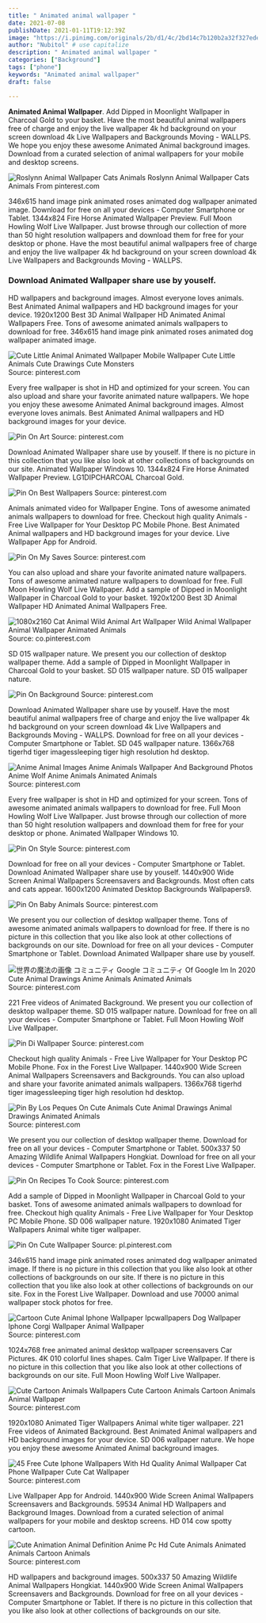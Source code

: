 ```yaml
---
title: " Animated animal wallpaper "
date: 2021-07-08
publishDate: 2021-01-11T19:12:39Z
image: "https://i.pinimg.com/originals/2b/d1/4c/2bd14c7b120b2a32f327ede3113a23c2.jpg"
author: "Nubitol" # use capitalize
description: " Animated animal wallpaper "
categories: ["Background"]
tags: ["phone"]
keywords: "Animated animal wallpaper"
draft: false

---
```



**Animated Animal Wallpaper**. Add Dipped in Moonlight Wallpaper in Charcoal Gold to your basket. Have the most beautiful animal wallpapers free of charge and enjoy the live wallpaper 4k hd background on your screen download 4k Live Wallpapers and Backgrounds Moving - WALLPS. We hope you enjoy these awesome Animated Animal background images. Download from a curated selection of animal wallpapers for your mobile and desktop screens.

![Roslynn Animal Wallpaper Cats Animals](https://i.pinimg.com/originals/95/30/1a/95301ae0600ae0362a9ee343733b2352.jpg "Roslynn Animal Wallpaper Cats Animals")
Roslynn Animal Wallpaper Cats Animals From pinterest.com


346x615 hand image pink animated roses animated dog wallpaper animated image. Download for free on all your devices - Computer Smartphone or Tablet. 1344x824 Fire Horse Animated Wallpaper Preview. Full Moon Howling Wolf Live Wallpaper. Just browse through our collection of more than 50 hight resolution wallpapers and download them for free for your desktop or phone. Have the most beautiful animal wallpapers free of charge and enjoy the live wallpaper 4k hd background on your screen download 4k Live Wallpapers and Backgrounds Moving - WALLPS.

### Download Animated Wallpaper share use by youself.

HD wallpapers and background images. Almost everyone loves animals. Best Animated Animal wallpapers and HD background images for your device. 1920x1200 Best 3D Animal Wallpaper HD Animated Animal Wallpapers Free. Tons of awesome animated animals wallpapers to download for free. 346x615 hand image pink animated roses animated dog wallpaper animated image.


![Cute Little Animal Animated Wallpaper Mobile Wallpaper Cute Little Animals Cute Drawings Cute Monsters](https://i.pinimg.com/originals/4d/e3/92/4de392acfd89e29205caafaf9ed3a252.gif "Cute Little Animal Animated Wallpaper Mobile Wallpaper Cute Little Animals Cute Drawings Cute Monsters")
Source: pinterest.com

Every free wallpaper is shot in HD and optimized for your screen. You can also upload and share your favorite animated nature wallpapers. We hope you enjoy these awesome Animated Animal background images. Almost everyone loves animals. Best Animated Animal wallpapers and HD background images for your device.

![Pin On Art](https://i.pinimg.com/736x/e0/57/92/e057928f35dbb4ebbce7b23941570cbc.jpg "Pin On Art")
Source: pinterest.com

Download Animated Wallpaper share use by youself. If there is no picture in this collection that you like also look at other collections of backgrounds on our site. Animated Wallpaper Windows 10. 1344x824 Fire Horse Animated Wallpaper Preview. LG1DIPCHARCOAL Charcoal Gold.

![Pin On Best Wallpapers](https://i.pinimg.com/originals/ab/02/c6/ab02c6ec1d108ddf38899c9be5903049.jpg "Pin On Best Wallpapers")
Source: pinterest.com

Animals animated video for Wallpaper Engine. Tons of awesome animated animals wallpapers to download for free. Checkout high quality Animals - Free Live Wallpaper for Your Desktop PC Mobile Phone. Best Animated Animal wallpapers and HD background images for your device. Live Wallpaper App for Android.

![Pin On My Saves](https://i.pinimg.com/originals/81/20/32/812032a4a650e125cbb1736a1891ae36.jpg "Pin On My Saves")
Source: pinterest.com

You can also upload and share your favorite animated nature wallpapers. Tons of awesome animated nature wallpapers to download for free. Full Moon Howling Wolf Live Wallpaper. Add a sample of Dipped in Moonlight Wallpaper in Charcoal Gold to your basket. 1920x1200 Best 3D Animal Wallpaper HD Animated Animal Wallpapers Free.

![1080x2160 Cat Animal Wild Animal Art Wallpaper Wild Animal Wallpaper Animal Wallpaper Animated Animals](https://i.pinimg.com/originals/71/ae/1b/71ae1b65d98ee1b3388f05a38ddaac77.jpg "1080x2160 Cat Animal Wild Animal Art Wallpaper Wild Animal Wallpaper Animal Wallpaper Animated Animals")
Source: co.pinterest.com

SD 015 wallpaper nature. We present you our collection of desktop wallpaper theme. Add a sample of Dipped in Moonlight Wallpaper in Charcoal Gold to your basket. SD 015 wallpaper nature. SD 015 wallpaper nature.

![Pin On Background](https://i.pinimg.com/originals/89/78/21/897821660b3b38915dedd43274db804c.jpg "Pin On Background")
Source: pinterest.com

Download Animated Wallpaper share use by youself. Have the most beautiful animal wallpapers free of charge and enjoy the live wallpaper 4k hd background on your screen download 4k Live Wallpapers and Backgrounds Moving - WALLPS. Download for free on all your devices - Computer Smartphone or Tablet. SD 045 wallpaper nature. 1366x768 tigerhd tiger imagessleeping tiger high resolution hd desktop.

![Anime Animal Images Anime Animals Wallpaper And Background Photos Anime Wolf Anime Animals Animated Animals](https://i.pinimg.com/originals/55/37/68/553768d623bbeb7865bf3ee31f92299b.jpg "Anime Animal Images Anime Animals Wallpaper And Background Photos Anime Wolf Anime Animals Animated Animals")
Source: pinterest.com

Every free wallpaper is shot in HD and optimized for your screen. Tons of awesome animated animals wallpapers to download for free. Full Moon Howling Wolf Live Wallpaper. Just browse through our collection of more than 50 hight resolution wallpapers and download them for free for your desktop or phone. Animated Wallpaper Windows 10.

![Pin On Style](https://i.pinimg.com/originals/e6/fb/3e/e6fb3e40c7b8ca54a72d4f6fe1156894.jpg "Pin On Style")
Source: pinterest.com

Download for free on all your devices - Computer Smartphone or Tablet. Download Animated Wallpaper share use by youself. 1440x900 Wide Screen Animal Wallpapers Screensavers and Backgrounds. Most often cats and cats appear. 1600x1200 Animated Desktop Backgrounds Wallpapers9.

![Pin On Baby Animals](https://i.pinimg.com/originals/57/f9/c6/57f9c64a8b5b4aa362d7ff82b5047aa4.jpg "Pin On Baby Animals")
Source: pinterest.com

We present you our collection of desktop wallpaper theme. Tons of awesome animated animals wallpapers to download for free. If there is no picture in this collection that you like also look at other collections of backgrounds on our site. Download for free on all your devices - Computer Smartphone or Tablet. Download Animated Wallpaper share use by youself.

![世界の魔法の画像 コミュニティ Google コミュニティ Of Google Im In 2020 Cute Animal Drawings Anime Animals Animated Animals](https://i.pinimg.com/originals/b1/37/be/b137be1ef002b7af624d96eaf638f833.jpg "世界の魔法の画像 コミュニティ Google コミュニティ Of Google Im In 2020 Cute Animal Drawings Anime Animals Animated Animals")
Source: pinterest.com

221 Free videos of Animated Background. We present you our collection of desktop wallpaper theme. SD 015 wallpaper nature. Download for free on all your devices - Computer Smartphone or Tablet. Full Moon Howling Wolf Live Wallpaper.

![Pin Di Wallpaper](https://i.pinimg.com/originals/1f/a9/11/1fa911589c439ce1c06c1ed4ed12642b.jpg "Pin Di Wallpaper")
Source: pinterest.com

Checkout high quality Animals - Free Live Wallpaper for Your Desktop PC Mobile Phone. Fox in the Forest Live Wallpaper. 1440x900 Wide Screen Animal Wallpapers Screensavers and Backgrounds. You can also upload and share your favorite animated animals wallpapers. 1366x768 tigerhd tiger imagessleeping tiger high resolution hd desktop.

![Pin By Los Peques On Cute Animals Cute Animal Drawings Animal Drawings Animated Animals](https://i.pinimg.com/736x/7a/cd/5f/7acd5f37b788111e4c2536d42e47e304.jpg "Pin By Los Peques On Cute Animals Cute Animal Drawings Animal Drawings Animated Animals")
Source: pinterest.com

We present you our collection of desktop wallpaper theme. Download for free on all your devices - Computer Smartphone or Tablet. 500x337 50 Amazing Wildlife Animal Wallpapers Hongkiat. Download for free on all your devices - Computer Smartphone or Tablet. Fox in the Forest Live Wallpaper.

![Pin On Recipes To Cook](https://i.pinimg.com/originals/33/be/62/33be62ea419a9f540677b290016aa1b2.jpg "Pin On Recipes To Cook")
Source: pinterest.com

Add a sample of Dipped in Moonlight Wallpaper in Charcoal Gold to your basket. Tons of awesome animated animals wallpapers to download for free. Checkout high quality Animals - Free Live Wallpaper for Your Desktop PC Mobile Phone. SD 006 wallpaper nature. 1920x1080 Animated Tiger Wallpapers Animal white tiger wallpaper.

![Pin On Cute Wallpaper](https://i.pinimg.com/originals/6d/b4/64/6db464e137e855d064658dee020c79cc.jpg "Pin On Cute Wallpaper")
Source: pl.pinterest.com

346x615 hand image pink animated roses animated dog wallpaper animated image. If there is no picture in this collection that you like also look at other collections of backgrounds on our site. If there is no picture in this collection that you like also look at other collections of backgrounds on our site. Fox in the Forest Live Wallpaper. Download and use 70000 animal wallpaper stock photos for free.

![Cartoon Cute Animal Iphone Wallpaper Ipcwallpapers Dog Wallpaper Iphone Corgi Wallpaper Animal Wallpaper](https://i.pinimg.com/originals/81/b4/40/81b440b7085676463e396e0124b1c3d3.jpg "Cartoon Cute Animal Iphone Wallpaper Ipcwallpapers Dog Wallpaper Iphone Corgi Wallpaper Animal Wallpaper")
Source: pinterest.com

1024x768 free animated animal desktop wallpaper screensavers Car Pictures. 4K 010 colorful lines shapes. Calm Tiger Live Wallpaper. If there is no picture in this collection that you like also look at other collections of backgrounds on our site. Full Moon Howling Wolf Live Wallpaper.

![Cute Cartoon Animals Wallpapers Cute Cartoon Animals Cartoon Animals Animal Wallpaper](https://i.pinimg.com/originals/67/89/94/678994467472aaff865c965d50c4ae6a.jpg "Cute Cartoon Animals Wallpapers Cute Cartoon Animals Cartoon Animals Animal Wallpaper")
Source: pinterest.com

1920x1080 Animated Tiger Wallpapers Animal white tiger wallpaper. 221 Free videos of Animated Background. Best Animated Animal wallpapers and HD background images for your device. SD 006 wallpaper nature. We hope you enjoy these awesome Animated Animal background images.

![45 Free Cute Iphone Wallpapers With Hd Quality Animal Wallpaper Cat Phone Wallpaper Cute Cat Wallpaper](https://i.pinimg.com/originals/28/9b/58/289b58d76d35c0ed78f7ca953b306cc9.gif "45 Free Cute Iphone Wallpapers With Hd Quality Animal Wallpaper Cat Phone Wallpaper Cute Cat Wallpaper")
Source: pinterest.com

Live Wallpaper App for Android. 1440x900 Wide Screen Animal Wallpapers Screensavers and Backgrounds. 59534 Animal HD Wallpapers and Background Images. Download from a curated selection of animal wallpapers for your mobile and desktop screens. HD 014 cow spotty cartoon.

![Cute Animation Animal Definition Anime Pc Hd Cute Animals Animated Animals Cartoon Animals](https://i.pinimg.com/originals/2b/d1/4c/2bd14c7b120b2a32f327ede3113a23c2.jpg "Cute Animation Animal Definition Anime Pc Hd Cute Animals Animated Animals Cartoon Animals")
Source: pinterest.com

HD wallpapers and background images. 500x337 50 Amazing Wildlife Animal Wallpapers Hongkiat. 1440x900 Wide Screen Animal Wallpapers Screensavers and Backgrounds. Download for free on all your devices - Computer Smartphone or Tablet. If there is no picture in this collection that you like also look at other collections of backgrounds on our site.

